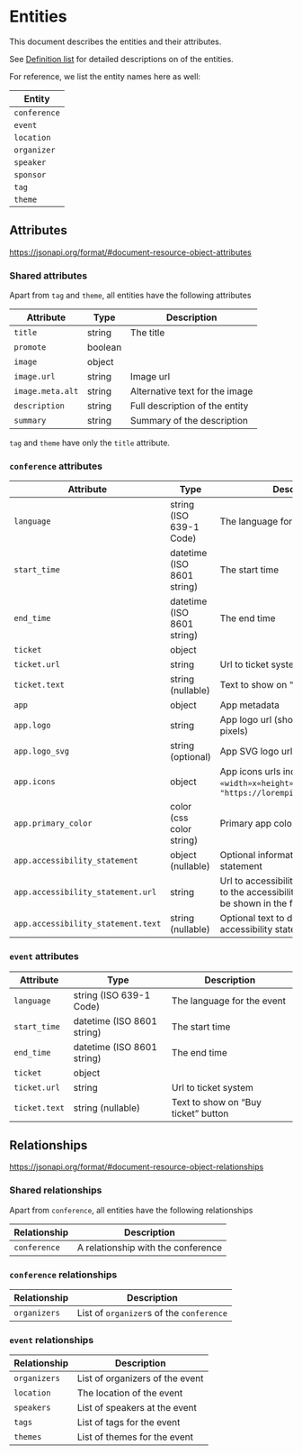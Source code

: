 # Entities

This document describes the entities and their attributes.

See [Definition list](../../README.md#definition_list) for detailed descriptions
on of the entities.

For reference, we list the entity names here as well:

| Entity       |
|--------------|
| `conference` |
| `event`      |
| `location`   |
| `organizer`  |
| `speaker`    |
| `sponsor`    |
| `tag`        |
| `theme`      |

## Attributes

https://jsonapi.org/format/#document-resource-object-attributes

### Shared attributes

Apart from `tag` and `theme`, all entities have the following attributes

| Attribute        | Type    | Description                    |
|------------------|---------|--------------------------------|
| `title`          | string  | The title                      |
| `promote`        | boolean |                                |
| `image`          | object  |                                |
| `image.url`      | string  | Image url                      |
| `image.meta.alt` | string  | Alternative text for the image |
| `description`    | string  | Full description of the entity |
| `summary`        | string  | Summary of the description     |

`tag` and `theme` have only the `title` attribute.

### `conference` attributes

| Attribute                          | Type                       | Description                                                                                                   |
|------------------------------------|----------------------------|---------------------------------------------------------------------------------------------------------------|
| `language`                         | string (ISO 639-1 Code)    | The language for the conference                                                                               |
| `start_time`                       | datetime (ISO 8601 string) | The start time                                                                                                |
| `end_time`                         | datetime (ISO 8601 string) | The end time                                                                                                  |
| `ticket`                           | object                     |                                                                                                               |
| `ticket.url`                       | string                     | Url to ticket system                                                                                          |
| `ticket.text`                      | string (nullable)          | Text to show on “Buy ticket” button                                                                           |
| `app`                              | object                     | App metadata                                                                                                  |
| `app.logo`                         | string                     | App logo url (should be 512x512 pixels)                                                                       |
| `app.logo_svg`                     | string (optional)          | App SVG logo url                                                                                              |
| `app.icons`                        | object                     | App icons urls indexed by `«width»x«height»`, e.g. `{"196x196":	"https://lorempixel.com/196/196/"}`          |
| `app.primary_color`                | color (css color string)   | Primary app color                                                                                             |
| `app.accessibility_statement`      | object (nullable)          | Optional information on accessibility statement                                                               |
| `app.accessibility_statement.url`  | string                     | Url to accessibility statement. A link to the accessibility statement must be shown in the footer of the app. |
| `app.accessibility_statement.text` | string (nullable)          | Optional text to display on accessibility statement link                                                      |

### `event` attributes

| Attribute     | Type                       | Description                         |
|---------------|----------------------------|-------------------------------------|
| `language`    | string (ISO 639-1 Code)    | The language for the event          |
| `start_time`  | datetime (ISO 8601 string) | The start time                      |
| `end_time`    | datetime (ISO 8601 string) | The end time                        |
| `ticket`      | object                     |                                     |
| `ticket.url`  | string                     | Url to ticket system                |
| `ticket.text` | string (nullable)          | Text to show on “Buy ticket” button |

## Relationships

https://jsonapi.org/format/#document-resource-object-relationships

### Shared relationships

Apart from `conference`, all entities have the following relationships

| Relationship | Description                        |
|--------------|------------------------------------|
| `conference` | A relationship with the conference |

### `conference` relationships

| Relationship | Description                              |
|--------------|------------------------------------------|
| `organizers` | List of `organizer`s of the `conference` |

### `event` relationships

| Relationship | Description                     |
|--------------|---------------------------------|
| `organizers` | List of organizers of the event |
| `location`   | The location of the event       |
| `speakers`   | List of speakers at the event   |
| `tags`       | List of tags for the event      |
| `themes`     | List of themes for the event    |
